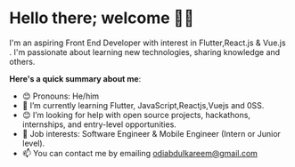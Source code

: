 # Hello there; welcome 👋🏾



I'm an aspiring Front End Developer with interest in Flutter,React.js & Vue.js . I'm passionate about learning new technologies, sharing knowledge and others.

**Here's a quick summary about me**:

- 😊 Pronouns: He/him
- 🌱 I’m currently learning Flutter, JavaScript,Reactjs,Vuejs and 0SS.
- 😊 I’m looking for help with open source projects, hackathons, internships, and entry-level opportunities.
- 💼 Job interests: Software Engineer & Mobile Engineer   (Intern or Junior level).
- 📫 You can contact me by emailing odiabdulkareem@gmail.com
